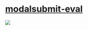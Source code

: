# [modalsubmit-eval](https://github.com/lencydev/disocrd.js-v14-functions/tree/main/modalsubmit-eval-command)
![](https://lency.is-a.fail/5znhg7Ar6.gif)
